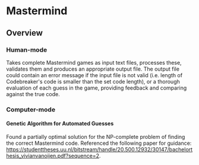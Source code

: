 # Mastermind

## Overview

### Human-mode

Takes complete Mastermind games as input text files, processes these, validates them and produces an appropriate output file. The output file could contain an error message if the input file is not valid (i.e. length of Codebreaker's code is smaller than the set code length), or a thorough evaluation of each guess in the game, providing feedback and comparing against the true code.


### Computer-mode

#### Genetic Algorithm for Automated Guesses

Found a partially optimal solution for the NP-complete problem of finding the correct Mastermind code. Referenced the following paper for guidance: https://studenttheses.uu.nl/bitstream/handle/20.500.12932/30147/bachelorthesis_vivianvanoijen.pdf?sequence=2.
